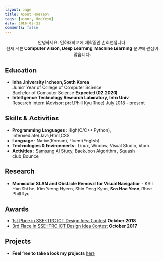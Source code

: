 ```yaml
---
layout: page
title: About HoeYeon
tags: [about, HoeYeon]
date: 2016-03-21
comments: false
---
```

    
<center>안녕하세요. 인하대학교에 재학중인 손회연입니다.  <br>
    현재 저는 <strong> Computer Vision, Deep Learning, Machine Learning</strong> 분야에 관심이 많습니다.</center>
    
## Education
* <strong>Inha University   Incheon,South Korea</strong> <br>
  Junior Year of College of Computer Science<br>
  Bachelor of Computer Science <strong>Expected (02.2020)</strong>
* <strong>Intelligence Technology Research Laboratory, Inha Univ </strong><br>
  Research Intern (Advisor: prof.Phill Kyu Rhee)   July 2018 - present  

## Skills & Activities
* <strong> Programming Languages </strong> : High(C/C++,Python), Intermediate(Java,Html,CSS)
* <strong> Language </strong> : Native(Korean), Fluent(English)
* <strong> Technologies & Environments </strong> : Linux, Window, Visual Studio, Atom
* <strong> Activities </strong> : [Samsung AI Study](https://www.samsungsds.com/global/ko/news/story/1202740_2919.html), BaekJoon Algorithm , Squash club_Bounce

## Research
* <strong> Monocular SLAM and Obstacle Removal for Visual Navigation </strong> - KSII <br> Han Shi bo, Kim Yeong Hyeon, Shin Dong Kyun, <b>Son Hoe Yeon</b>, Rhee Phill Kyu

## Awards
*  [1st Place in SSE-ITRC ICT Design Idea Contest](http://sse-itrc.com/%EA%B3%B5%EC%A7%80%EC%82%AC%ED%95%AD/?uid=97&mod=document)           <strong> October 2018 </strong>
*  [3rd Place in SSE-ITRC ICT Design Idea Contest](http://sse-itrc.com/%EA%B3%B5%EC%A7%80%EC%82%AC%ED%95%AD/?uid=93&mod=document)           <strong> October 2017 </strong>


## Projects

* <strong> Feel free to take a look my projects </strong> [here](https://hoeyeon.github.io/projects/)

